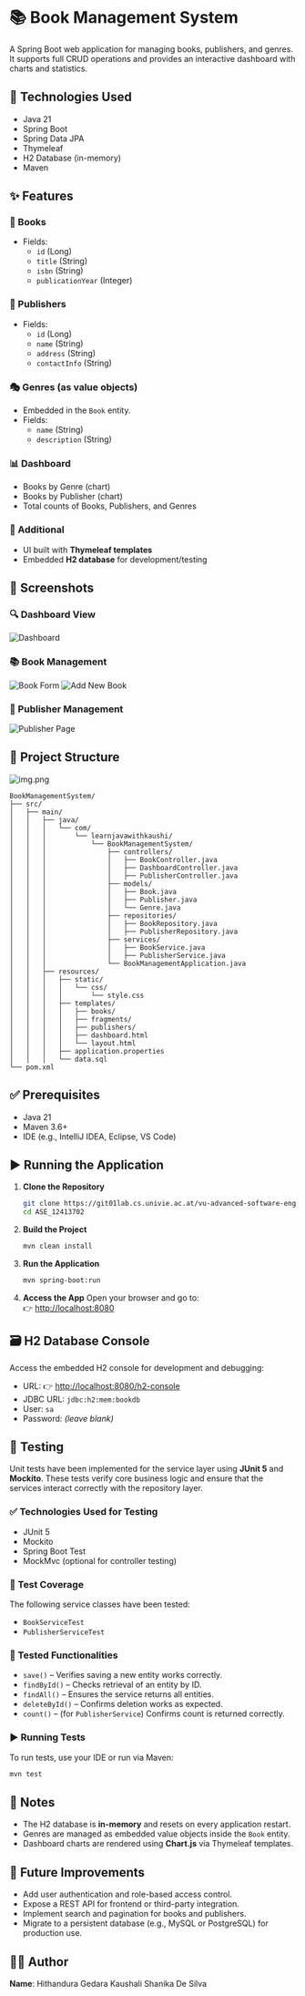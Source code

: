 
# 📚 Book Management System

A Spring Boot web application for managing books, publishers, and genres. It supports full CRUD operations and provides an interactive dashboard with charts and statistics.

## 🚀 Technologies Used

- Java 21
- Spring Boot
- Spring Data JPA
- Thymeleaf
- H2 Database (in-memory)
- Maven

## ✨ Features

### 📘 Books
- Fields:
    - `id` (Long)
    - `title` (String)
    - `isbn` (String)
    - `publicationYear` (Integer)

### 🏢 Publishers
- Fields:
    - `id` (Long)
    - `name` (String)
    - `address` (String)
    - `contactInfo` (String)

### 🎭 Genres (as value objects)
- Embedded in the `Book` entity.
- Fields:
    - `name` (String)
    - `description` (String)

### 📊 Dashboard
- Books by Genre (chart)
- Books by Publisher (chart)
- Total counts of Books, Publishers, and Genres

### 🧩 Additional
- UI built with **Thymeleaf templates**
- Embedded **H2 database** for development/testing

## 📸 Screenshots

### 🔍 Dashboard View
![Dashboard](screenshots/dashboard_screenshot.png)
### 📚 Book Management
![Book Form](screenshots/book-form.png)
![Add New Book](screenshots/add_books.png)
### 🏢 Publisher Management
![Publisher Page](screenshots/publisher-page.png)

## 📁 Project Structure
![img.png](publisher_list.png)
```
BookManagementSystem/
├── src/
│   ├── main/
│   │   ├── java/
│   │   │   └── com/
│   │   │       └── learnjavawithkaushi/
│   │   │           └── BookManagementSystem/
│   │   │               ├── controllers/
│   │   │               │   ├── BookController.java
│   │   │               │   ├── DashboardController.java
│   │   │               │   ├── PublisherController.java
│   │   │               ├── models/
│   │   │               │   ├── Book.java
│   │   │               │   ├── Publisher.java
│   │   │               │   └── Genre.java
│   │   │               ├── repositories/
│   │   │               │   ├── BookRepository.java
│   │   │               │   ├── PublisherRepository.java
│   │   │               ├── services/
│   │   │               │   ├── BookService.java
│   │   │               │   ├── PublisherService.java
│   │   │               └── BookManagementApplication.java
│   │   ├── resources/
│   │   │   ├── static/
│   │   │   │   └── css/
│   │   │   │       └── style.css
│   │   │   ├── templates/
│   │   │   │   ├── books/
│   │   │   │   ├── fragments/
│   │   │   │   ├── publishers/
│   │   │   │   ├── dashboard.html
│   │   │   │   └── layout.html
│   │   │   ├── application.properties
│   │   │   └── data.sql
└── pom.xml
```

## ✅ Prerequisites

- Java 21
- Maven 3.6+
- IDE (e.g., IntelliJ IDEA, Eclipse, VS Code)

## ▶️ Running the Application

1. **Clone the Repository**
   ```bash
   git clone https://git01lab.cs.univie.ac.at/vu-advanced-software-engineering/students/2025s/ASE_12413702.git
   cd ASE_12413702
   ```

2. **Build the Project**
   ```bash
   mvn clean install
   ```

3. **Run the Application**
   ```bash
   mvn spring-boot:run
   ```

4. **Access the App**
   Open your browser and go to:  
   👉 [http://localhost:8080](http://localhost:8080)

## 🗃️ H2 Database Console

Access the embedded H2 console for development and debugging:

- URL: 👉 [http://localhost:8080/h2-console](http://localhost:8080/h2-console)
- JDBC URL: `jdbc:h2:mem:bookdb`
- User: `sa`
- Password: *(leave blank)*

## 🧪 Testing

Unit tests have been implemented for the service layer using **JUnit 5** and **Mockito**. These tests verify core business logic and ensure that the services interact correctly with the repository layer.

### ✅ Technologies Used for Testing
- JUnit 5
- Mockito
- Spring Boot Test
- MockMvc (optional for controller testing)

### 📁 Test Coverage
The following service classes have been tested:

- `BookServiceTest`
- `PublisherServiceTest`

### 🧪 Tested Functionalities
- `save()` – Verifies saving a new entity works correctly.
- `findById()` – Checks retrieval of an entity by ID.
- `findAll()` – Ensures the service returns all entities.
- `deleteById()` – Confirms deletion works as expected.
- `count()` – (for `PublisherService`) Confirms count is returned correctly.

### ▶️ Running Tests
To run tests, use your IDE or run via Maven:
```bash
mvn test
```

## 📝 Notes

- The H2 database is **in-memory** and resets on every application restart.
- Genres are managed as embedded value objects inside the `Book` entity.
- Dashboard charts are rendered using **Chart.js** via Thymeleaf templates.

## 🚧 Future Improvements

- Add user authentication and role-based access control.
- Expose a REST API for frontend or third-party integration.
- Implement search and pagination for books and publishers.
- Migrate to a persistent database (e.g., MySQL or PostgreSQL) for production use.

## 👩‍💻 Author

**Name**: Hithandura Gedara Kaushali Shanika De Silva  
